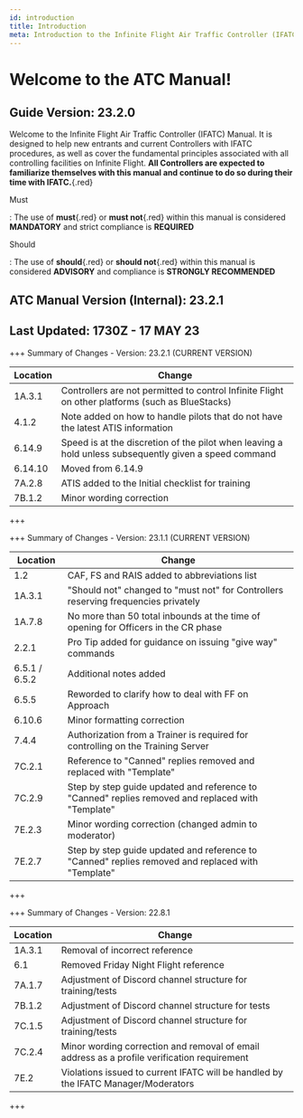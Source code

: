 ```yaml
---
id: introduction
title: Introduction
meta: Introduction to the Infinite Flight Air Traffic Controller (IFATC) Manual.
---
```


# Welcome to the ATC Manual!



## Guide Version: 23.2.0



Welcome to the Infinite Flight Air Traffic Controller (IFATC) Manual. It is designed to help new entrants and current Controllers with IFATC procedures, as well as cover the fundamental principles associated with all controlling facilities on Infinite Flight. **All Controllers are expected to familiarize themselves with this manual and continue to do so during their time with IFATC.**{.red}



Must

: The use of **must**{.red} or **must not**{.red} within this manual is considered **MANDATORY** and strict compliance is **REQUIRED**

Should

: The use of **should**{.red} or **should not**{.red} within this manual is considered **ADVISORY** and compliance is **STRONGLY RECOMMENDED**



## ATC Manual Version (Internal): 23.2.1

## Last Updated: 1730Z - 17 MAY 23



+++ Summary of Changes - Version: 23.2.1 (CURRENT VERSION)

| Location | Change                                                       |
| -------- | ------------------------------------------------------------ |
| 1A.3.1   | Controllers are not permitted to control Infinite Flight on other platforms (such as BlueStacks) |
| 4.1.2    | Note added on how to handle pilots that do not have the latest ATIS information |
| 6.14.9   | Speed is at the discretion of the pilot when leaving a hold unless subsequently given a speed command |
| 6.14.10  | Moved from 6.14.9                                            |
| 7A.2.8   | ATIS added to the Initial checklist for training             |
| 7B.1.2   | Minor wording correction                                     |

+++



+++ Summary of Changes - Version: 23.1.1 (CURRENT VERSION)

| Location      | Change                                                       |
| ------------- | ------------------------------------------------------------ |
| 1.2           | CAF, FS and RAIS added to abbreviations list                 |
| 1A.3.1        | "Should not" changed to "must not" for Controllers reserving frequencies privately |
| 1A.7.8        | No more than 50 total inbounds at the time of opening for Officers in the CR phase |
| 2.2.1         | Pro Tip added for guidance on issuing "give way" commands    |
| 6.5.1 / 6.5.2 | Additional notes added                                       |
| 6.5.5         | Reworded to clarify how to deal with FF on Approach          |
| 6.10.6        | Minor formatting correction                                  |
| 7.4.4         | Authorization from a Trainer is required for controlling on the Training Server |
| 7C.2.1        | Reference to "Canned" replies removed and replaced with "Template" |
| 7C.2.9        | Step by step guide updated and reference to "Canned" replies removed and replaced with "Template" |
| 7E.2.3        | Minor wording correction (changed admin to moderator)        |
| 7E.2.7        | Step by step guide updated and reference to "Canned" replies removed and replaced with "Template" |

+++



+++ Summary of Changes - Version: 22.8.1

| Location | Change                                                       |
| -------- | ------------------------------------------------------------ |
| 1A.3.1   | Removal of incorrect reference                               |
| 6.1      | Removed Friday Night Flight reference                        |
| 7A.1.7   | Adjustment of Discord channel structure for training/tests   |
| 7B.1.2   | Adjustment of Discord channel structure for tests            |
| 7C.1.5   | Adjustment of Discord channel structure for training/tests   |
| 7C.2.4   | Minor wording correction and removal of email address as a profile verification requirement |
| 7E.2     | Violations issued to current IFATC will be handled by the IFATC Manager/Moderators |

+++

